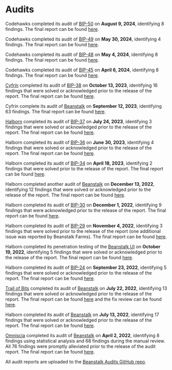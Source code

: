 # Audits

Codehawks completed its audit of [BIP-50](https://github.com/BeanstalkFarms/Beanstalk-Audits/blob/main/beanstalk/08-09-24-bip-50-codehawks-report.md) on **August 9, 2024**, identifying 8 findings. The final report can be found [here](https://bean.money/08-09-24-bip-50-codehawks-report).

Codehawks completed its audit of [BIP-49](https://github.com/BeanstalkFarms/Beanstalk-Audits/blob/main/beanstalk/05-30-24-bip-49-codehawks-report.md) on **May 30, 2024**, identifying 4 findings. The final report can be found [here](https://bean.money/05-30-24-bip-49-codehawks-report).

Codehawks completed its audit of [BIP-48](https://bean.money/05-04-24-bip-48-codehawks-report) on **May 4, 2024**, identifying 8 findings. The final report can be found [here](https://bean.money/05-04-24-bip-48-codehawks-report).

Codehawks completed its audit of [BIP-45](https://github.com/BeanstalkFarms/Beanstalk-Audits/blob/main/beanstalk/04-06-24-bip-45-codehawks-report.md) on **April 6, 2024**, identifying 8 findings. The final report can be found [here](https://bean.money/04-06-24-bip-45-codehawks-report).

[Cyfrin](https://cyfrin.io/) completed its audit of [BIP-38](https://github.com/BeanstalkFarms/Beanstalk-Audits/blob/main/beanstalk/10-13-23-bip-38-cyfrin-report.pdf) on **October 13, 2023**, identifying 16 findings that were solved or acknowledged prior to the release of the report. The final report can be found [here](https://bean.money/10-13-23-bip-38-cyfrin-report).

Cyfrin complete its audit of [Beanstalk](https://github.com/BeanstalkFarms/Beanstalk-Audits/blob/main/beanstalk/09-12-23-cyfrin-report.pdf) on **September 12, 2023**, identifying 63 findings. The final report can be found [here](https://arweave.net/JQodlB-9fil-OWfWOwYy6Q8eqWITJXtyaN5z_Anq1S0).

[Halborn](https://halborn.com/) completed its audit of [BIP-37](https://github.com/BeanstalkFarms/Beanstalk-Audits/blob/main/beanstalk/07-24-23-bip-37-halborn-report.pdf) on **July 24, 2023**, identifying 3 findings that were solved or acknowledged prior to the release of the report. The final report can be found [here](https://bean.money/07-24-23-bip-37-halborn-report).

Halborn completed its audit of [BIP-36](https://github.com/BeanstalkFarms/Beanstalk-Audits/blob/main/beanstalk/06-30-23-bip-36-halborn-report.pdf) on **June 30, 2023**, identifying 4 findings that were solved or acknowledged prior to the release of the report. The final report can be found [here](https://bean.money/06-30-23-bip-36-halborn-report).

Halborn completed its audit of [BIP-34](https://github.com/BeanstalkFarms/Beanstalk-Audits/blob/main/beanstalk/04-18-23-bip-34-halborn-report.pdf) on **April 18, 2023**, identifying 2 findings that were solved prior to the release of the report. The final report can be found [here](https://bean.money/04-18-23-bip-34-halborn-report).

Halborn completed another audit of [Beanstalk](https://github.com/BeanstalkFarms/Beanstalk-Audits/blob/main/beanstalk/12-13-22-halborn-report.pdf) on **December 13, 2022**, identifying 12 findings that were solved or acknowledged prior to the release of the report. The final report can be found [here](https://bean.money/12-13-22-halborn-report).

Halborn completed its audit of [BIP-30](https://github.com/BeanstalkFarms/Beanstalk-Governance-Proposals/blob/master/bip/bip-30-generalized-pipeline-permit.md) on **December 1, 2022**, identifying 9 findings that were acknowledged prior to the release of the report. The final report can be found [here](https://bean.money/12-01-22-bip-30-halborn-report).

Halborn completed its audit of [BIP-29](https://github.com/BeanstalkFarms/Beanstalk-Governance-Proposals/blob/master/bip/bip-29-pod-market-price-functions.md) on **November 4, 2022**, identifying 3 findings that were solved prior to the release of the report (one additional issue was reported by Beanstalk Farms). The final report can be found [here](https://bean.money/11-04-22-bip-29-halborn-report).

Halborn completed its penetration testing of the [Beanstalk UI](https://app.bean.money/) on **October 19, 2022**, identifying 5 findings that were solved or acknowledged prior to the release of the report. The final report can be found [here](https://bean.money/10-19-22-beanstalk-ui-halborn-report).

Halborn completed its audit of [BIP-24](https://github.com/BeanstalkFarms/Beanstalk-Governance-Proposals/blob/master/bip/bip-24-fungible-bdv-support.md) on **September 23, 2022**, identifying 5 findings that were solved or acknowledged prior to the release of the report. The final report can be found [here](https://bean.money/09-23-22-bip-24-halborn-report).

[Trail of Bits](https://www.trailofbits.com/) completed its audit of [Beanstalk](https://github.com/BeanstalkFarms/Beanstalk-Audits/blob/main/beanstalk/07-22-22-tob-report.pdf) on **July 22, 2022**, identifying 13 findings that were solved or acknowledged prior to the release of the report. The final report can be found [here](https://bean.money/07-22-22-tob-report) and the fix review can be found [here](https://bean.money/07-22-22-tob-fix-review).

Halborn completed its audit of [Beanstalk](https://github.com/BeanstalkFarms/Beanstalk-Audits/blob/main/beanstalk/07-13-22-halborn-report.pdf) on **July 13, 2022**, identifying 17 findings that were solved or acknowledged prior to the release of the report. The final report can be found [here](https://bean.money/07-13-22-halborn-report).

[Omniscia](https://omniscia.io/) completed its audit of [Beanstalk](https://github.com/BeanstalkFarms/Beanstalk-Audits/blob/main/beanstalk/04-02-22-omniscia-report.md) on **April 2, 2022**, identifying 8 findings using statistical analysis and 68 findings during the manual review. All 76 findings were promptly alleviated prior to the release of the audit report. The final report can be found [here](https://bean.money/04-02-22-omniscia-report).

All audit reports are uploaded to the [Beanstalk Audits GitHub repo](https://github.com/BeanstalkFarms/Beanstalk-Audits).
